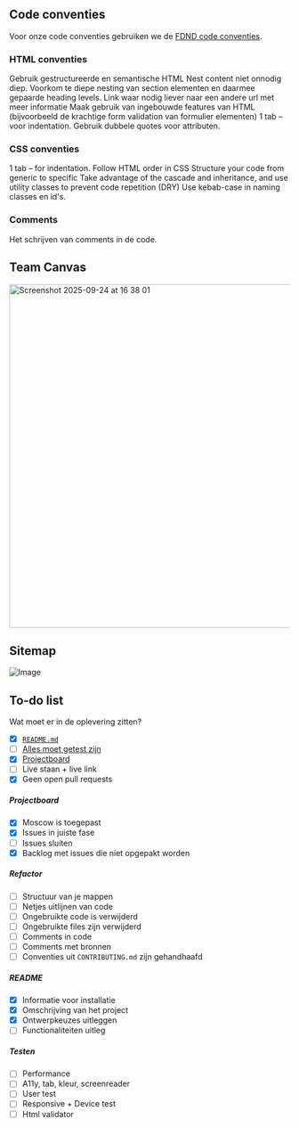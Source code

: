 ## Code conventies
Voor onze code conventies gebruiken we de [FDND code conventies](https://docs.fdnd.nl/conventies.html).

### HTML conventies
Gebruik gestructureerde en semantische HTML
Nest content niet onnodig diep. Voorkom te diepe nesting van section elementen en daarmee gepaarde heading levels. Link waar nodig liever naar een andere url met meer informatie
Maak gebruik van ingebouwde features van HTML (bijvoorbeeld de krachtige form validation van formulier elementen)
1 tab – voor indentation.
Gebruik dubbele quotes voor attributen.

### CSS conventies
1 tab – for indentation.
Follow HTML order in CSS
Structure your code from generic to specific
Take advantage of the cascade and inheritance, and use utility classes to prevent code repetition (DRY)
Use kebab-case in naming classes en id's.

### Comments
Het schrijven van comments in de code.


## Team Canvas
<img width="875" height="617" alt="Screenshot 2025-09-24 at 16 38 01" src="https://github.com/user-attachments/assets/ce8504c2-5857-4a85-8430-fdbc0f97100c" />

## Sitemap
![Image](https://github.com/user-attachments/assets/5ab5ed17-69d2-44c1-9017-134ad9890b50)

## To-do list
Wat moet er in de oplevering zitten?

- [x] [`README.md`](#readme)
- [ ] [Alles moet getest zijn](#testen)
- [x] [Projectboard](#projectboard)
- [ ] Live staan + live link
- [x] Geen open pull requests

##### Projectboard
- [x] Moscow is toegepast
- [x] Issues in juiste fase
- [ ] Issues sluiten
- [x] Backlog met issues die niet opgepakt worden

##### Refactor
- [ ] Structuur van je mappen
- [ ] Netjes uitlijnen van code
- [ ] Ongebruikte code is verwijderd
- [ ] Ongebruikte files zijn verwijderd
- [ ] Comments in code
- [ ] Comments met bronnen
- [ ] Conventies uit `CONTRIBUTING.md` zijn gehandhaafd

##### README
- [x] Informatie voor installatie
- [x] Omschrijving van het project
- [x] Ontwerpkeuzes uitleggen
- [ ] Functionaliteiten uitleg

##### Testen
- [ ] Performance
- [ ] A11y, tab, kleur, screenreader
- [ ] User test
- [ ] Responsive + Device test
- [ ] Html validator
